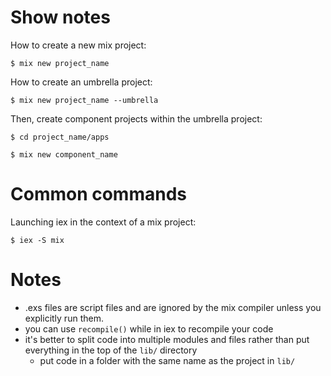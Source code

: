 # Show notes

How to create a new mix project:

`$ mix new project_name`

How to create an umbrella project:

`$ mix new project_name --umbrella`

Then, create component projects within the umbrella project:

`$ cd project_name/apps`

`$ mix new component_name`
# Common commands

Launching iex in the context of a mix project:

`$ iex -S mix`

# Notes

- .exs files are script files and are ignored by the mix compiler unless you explicitly run them.
- you can use `recompile()` while in iex to recompile your code
- it's better to split code into multiple modules and files rather than put everything in the top of the `lib/` directory
  - put code in a folder with the same name as the project in `lib/`
